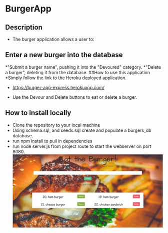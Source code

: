 # BurgerApp
## Description
* The burger application allows a user to:

## Enter a new burger into the database
*"Submit a burger name", pushing it into the "Devoured" category.
*"Delete a burger", deleting it from the database.
##How to use this application
*Simply follow the link to the Heroku deployed application.

* https://burger-app-express.herokuapp.com/


* Use the Devour and Delete buttons to eat or delete a burger.

## How to install locally
* Clone the repository to your local machine
* Using schema.sql, and seeds.sql create and populate a burgers_db database.
* run npm install to pull in dependencies
* run node server.js from project route to start the webserver on port 8080.
![demo](https://github.com/Islam4049/BurgerApp/blob/main/public/assets/images/burger1.jpg)
